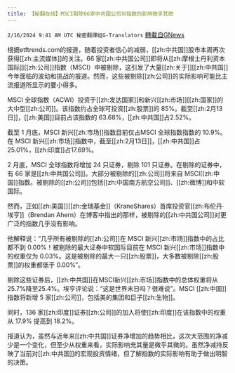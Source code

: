 ```yaml
---
title: 【秘翻在线】MSCI剔除66家中共国公司对指数的影响微乎其微
---
```

`2/16/2024 9:41 AM UTC 秘密翻譯組G-Translators` [轉載自GNews](https://gnews.org/articles/2314583)

根据etftrends.com的报道，随着投资者信心的减弱，[[zh:中共国]]股市本周再次获得[[zh:主流媒体]]的关注。66 家[[zh:中共国公司]]即将从[[zh:摩根士丹利资本国际]][[zh:公司]]指数（MSCI）中被剔除，这引发了大量[[zh:关于]][[zh:中共国]]今年面临的波动和挑战的报道。然而，这些被剔除[[zh:公司]]的实际影响可能比主流报道所显示的要小得多。

MSCI 全球指数（ACWI）投资于[[zh:发达国家]]和新兴[[zh:市场]][[zh:国家]]的大中型[[zh:公司]]。该指数约占全球可投资[[zh:股票]]的 85%。截至[[zh:2月13日]]，[[zh:美国]]目前占该指数的 63.68%，[[zh:中共国]]占2.52%。

截至 1 月底，MSCI 新兴[[zh:市场]]指数目前仅占MSCI 全球指数指数的 10.9%。在 MSCI 新兴[[zh:市场]]指数中，截至[[zh:2月13日]]，[[zh:中共国]]占 25.01%，[[zh:印度]]占17.69%。

2 月底，MSCI 全球指数将增加 24 只证券，剔除 101 只证券。在剔除的证券中，有 66 家是[[zh:中共国公司]]。大部分被剔除的[[zh:公司]]将来自 MSCI[[zh:中国]]指数。被剔除的[[zh:公司]]包括[[zh:中国南方航空公司]]、[[zh:微博]]和中软国际。

然而，正如[[zh:美国]][[zh:金瑞基金]]（KraneShares）首席投资官[[zh:布伦丹·埃亨]]（Brendan Ahern）在博客中指出的那样，被剔除的[[zh:中共国公司]]对更广泛的指数几乎没有影响。

他解释说：“几乎所有被剔除的[[zh:公司]]在 MSCI 新兴[[zh:市场]]指数中的占比都不到 0.00%！被剔除的最大证券中软国际目前在 MSCI 新兴[[zh:市场]]指数中的权重仅为 0.03%。这是被剔除的最大一只[[zh:股票]]，大多数被剔除[[zh:股票]]的权重都低于 0.00%”。

剔除这些证券后，[[zh:中共国]]在MSCI新兴[[zh:市场]]指数中的总体权重将从25.7%降至25.4%。埃亨评论说：“这是世界末日吗？很难说”。MSCI [[zh:中国]]指数将新增 5 家[[zh:公司]]，包括美的集团和巨子[[zh:生物]]。

同时，136 家[[zh:印度]]证券[[zh:公司]]的加入将使[[zh:印度]]在该指数中的权重从 17.9% 提高到 18.2%。

报道认为，虽然与近年来[[zh:中共国]]证券净增加的趋势相比，这次大范围的净减少是一个变化，但至少从权重来看，实际影响充其量是微乎其微的。虽然净减持反映了当前对[[zh:中共国]]的宏观投资情绪，但了解指数的实际影响有助于做出明智的决策。
